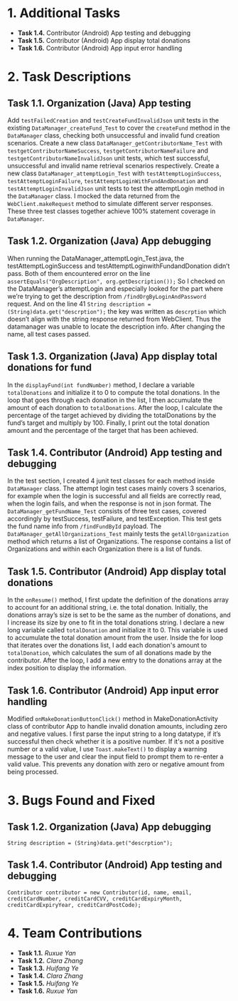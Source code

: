 # 1. Additional Tasks

- **Task 1.4.** Contributor (Android) App testing and debugging
- **Task 1.5.** Contributor (Android) App display total donations
- **Task 1.6.** Contributor (Android) App input error handling

# 2. Task Descriptions

## Task 1.1. Organization (Java) App testing

Add `testFailedCreation` and `testCreateFundInvalidJson` unit tests in the existing `DataManager_createFund_Test` to cover the `createFund` method in the `DataManager` class, checking both unsuccessful and invalid fund creation scenarios. Create a new class `DataManager_getContributorName_Test` with `testgetContributorNameSuccess`, `testgetContributorNameFailure` and `testgetContributorNameInvalidJson` unit tests, which test successful, unsuccessful and invalid name retrieval scenarios respectively. Create a new class `DataManager_attemptLogin_Test` with `testAttemptLoginSuccess`, `testAttemptLoginFailure`, `testAttemptLoginWithFundAndDonation` and `testAttemptLoginInvalidJson` unit tests to test the attemptLogin method in the `DataManager` class. I mocked the data returned from the `WebClient.makeRequest` method to simulate different server responses. These three test classes together achieve 100% statement coverage in `DataManager`. 
## Task 1.2. Organization (Java) App debugging

When running the DataManager_attemptLogin_Test.java, the testAttemptLoginSuccess and testAttemptLoginwithFundandDonation didn’t pass. Both of them encountered error on the line `assertEquals("OrgDescription", org.getDescription());` So I checked on the DataManager’s attemptLogin and especially looked for the part where we’re trying to get the description from `/findOrgByLoginAndPassword` request. And on
the line 41 `String description = (String)data.get("descrption");` the key was written as `descrption` which doesn’t align with the string response returned from WebClient. Thus the datamanager was unable to locate the description info. After changing the name, all test cases passed.

## Task 1.3. Organization (Java) App display total donations for fund

In the `displayFund(int fundNumber)` method, I declare a variable `totalDonations` and initialize it to 0 to compute the total donations. In the loop that goes through each donation in the list, I then accumulate the amount of each donation to `totalDonations`. After the loop, I calculate the percentage of the target achieved by dividing the totalDonations by the fund’s target and multiply by 100. Finally, I print out the total donation amount and the percentage of the target that has been achieved.

## Task 1.4. Contributor (Android) App testing and debugging

In the test section, I created 4 junit test classes for each method inside `DataManager` class. The attempt login test cases mainly covers 3 scenarios, for example when the login is successful and all fields are correctly read, when the login fails, and when the response is not in json format. The `DataManager_getFundName_Test` consists of three test cases, covered accordingly by testSuccess, testFailure, and testException. This test gets the fund name info from `/findFundById` payload. The `DataManager_getAllOrganizations_Test` mainly tests the `getAllOrganization` method which returns a list of Organizations. The response contains a list of Organizations and within each Organization there is a list of funds.

## Task 1.5. Contributor (Android) App display total donations

In the `onResume()` method, I first update the definition of the donations array to account for an additional string, i.e. the total donation. Initially, the donations array’s size is set to be the same as the number of donations, and I increase its size by one to fit in the total donations string. I declare a new long variable called `totalDonation` and initialize it to 0. This variable is used to accumulate the total donation amount from the user. Inside the for loop that iterates over the donations list, I add each donation's amount to `totalDonation`, which calculates the sum of all donations made by the contributor. After the loop, I add a new entry to the donations array at the index position to display the information.
## Task 1.6. Contributor (Android) App input error handling 

Modified `onMakeDonationButtonClick()` method in MakeDonationActivity class of contributor App to handle invalid donation amounts, including zero and negative values. I first parse the input string to a long datatype, if it’s successful then check whether it is a positive number. If it's not a positive number or a valid value, I use `Toast.makeText()` to display a warning message to the user and clear the input field to prompt them to re-enter a valid value. This prevents any donation with zero or negative amount from being processed.

# 3. Bugs Found and Fixed

## Task 1.2. Organization (Java) App debugging
`String description = (String)data.get("descrption");`

## Task 1.4. Contributor (Android) App testing and debugging
`Contributor contributor = new Contributor(id, name, email, creditCardNumber, creditCardCVV, creditCardExpiryMonth, creditCardExpiryYear, creditCardPostCode);`

# 4. Team Contributions

- **Task 1.1.** *Ruxue Yan*
- **Task 1.2.** *Clara Zhang*
- **Task 1.3.** *Huifang Ye*
- **Task 1.4.** *Clara Zhang*
- **Task 1.5.** *Huifang Ye*
- **Task 1.6.** *Ruxue Yan*
